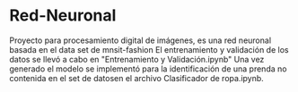 # Red-Neuronal

Proyecto para procesamiento digital de imágenes, es una red neuronal basada en el data set de mnsit-fashion
El entrenamiento y validación de los datos se llevó a cabo en "Entrenamiento y Validación.ipynb"
Una vez generado el modelo se implementó para la identificación de una prenda no contenida en el set de datosen el archivo
Clasificador de ropa.ipynb.
